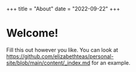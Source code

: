 +++
title = "About"
date = "2022-09-22"
+++

# Welcome!

Fill this out however you like. You can look at https://github.com/elizabethteas/personal-site/blob/main/content/_index.md
for an example.